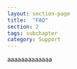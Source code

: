 ```yaml
---
layout: section-page
title:  "FAQ"
section: 2
tags: subchapter
category: Support
---
```



aaaaaaaaaaaaa